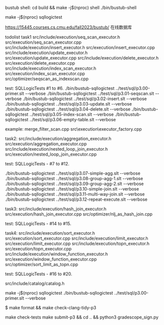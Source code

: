 bustub shell:
cd build && make -j$(nproc) shell
./bin/bustub-shell

make -j$(nproc) sqllogictest


https://15445.courses.cs.cmu.edu/fall2023/bustub/ 在线数据库

todolist
task1
src/include/execution/seq_scan_executor.h
src/execution/seq_scan_executor.cpp
src/include/execution/insert_executor.h
src/execution/insert_executor.cpp
src/include/execution/update_executor.h
src/execution/update_executor.cpp
src/include/execution/delete_executor.h
src/execution/delete_executor.cpp
src/include/execution/index_scan_executor.h
src/execution/index_scan_executor.cpp
src/optimizer/seqscan_as_indexscan.cpp

test:
SQLLogicTests #1 to #6.
./bin/bustub-sqllogictest ../test/sql/p3.00-primer.slt --verbose
./bin/bustub-sqllogictest ../test/sql/p3.01-seqscan.slt --verbose
./bin/bustub-sqllogictest ../test/sql/p3.02-insert.slt --verbose
./bin/bustub-sqllogictest ../test/sql/p3.03-update.slt --verbose
./bin/bustub-sqllogictest ../test/sql/p3.04-delete.slt --verbose
./bin/bustub-sqllogictest ../test/sql/p3.05-index-scan.slt --verbose
./bin/bustub-sqllogictest ../test/sql/p3.06-empty-table.slt --verbose


example:
 merge_filter_scan.cpp 
src\execution\executor_factory.cpp

task2:
src/include/execution/aggregation_executor.h
src/execution/aggregation_executor.cpp
src/include/execution/nested_loop_join_executor.h
src/execution/nested_loop_join_executor.cpp

test:
SQLLogicTests - #7 to #12.

./bin/bustub-sqllogictest ../test/sql/p3.07-simple-agg.slt --verbose
./bin/bustub-sqllogictest ../test/sql/p3.08-group-agg-1.slt --verbose
./bin/bustub-sqllogictest ../test/sql/p3.09-group-agg-2.slt --verbose
./bin/bustub-sqllogictest ../test/sql/p3.10-simple-join.slt --verbose
./bin/bustub-sqllogictest ../test/sql/p3.11-multi-way-join.slt --verbose
./bin/bustub-sqllogictest ../test/sql/p3.12-repeat-execute.slt --verbose

task3:
src/include/execution/hash_join_executor.h
src/execution/hash_join_executor.cpp
src/optimizer/nlj_as_hash_join.cpp

test:
SQLLogicTests - #14 to #15.

task4:
src/include/execution/sort_executor.h
src/execution/sort_executor.cpp
src/include/execution/limit_executor.h
src/execution/limit_executor.cpp
src/include/execution/topn_executor.h
src/execution/topn_executor.cpp
src/include/execution/window_function_executor.h
src/execution/window_function_executor.cpp
src/optimizer/sort_limit_as_topn.cpp

test:
SQLLogicTests - #16 to #20.

src/include/catalog/catalog.h


make -j$(nproc) sqllogictest
./bin/bustub-sqllogictest ../test/sql/p3.00-primer.slt --verbose


$ make format && make check-clang-tidy-p3

make check-tests
 make submit-p3 && cd .. && python3 gradescope_sign.py